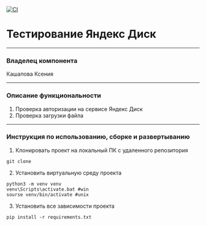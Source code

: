 [![CI](https://github.com/KKashpovski/ui_testing_ya/actions/workflows/main.yml/badge.svg)](https://github.com/KKashpovski/ui_testing_ya/actions/workflows/main.yml)

# Тестирование Яндекс Диск
***
### Владелец компонента

Кашапова Ксения
***
### Описание функциональности

1. Проверка авторизации на сервисе Яндекс Диск
2. Проверка загрузки файла 
***
### Инструкция по использованию, сборке и развертыванию
1. Клонировать проект на локальный ПК с удаленного репозитория

```
git clone 
```
2. Установить виртуальную среду проекта
```
python3 -m venv venv
venv\Scripts\activate.bat #win
sourse venv/bin/activate #unix
```
3. Установить все зависимости проекта
```
pip install -r requirements.txt
```
